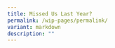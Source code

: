 ```yaml
---
title: Missed Us Last Year?
permalink: /wip-pages/permalink/
variant: markdown
description: ""
---
```

